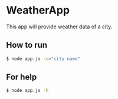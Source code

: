 # WeatherApp
This app will provide weather data of a city.

## How to run

```sh
$ node app.js -c="city name"
```

## For help

```sh
$ node app.js -h
```
